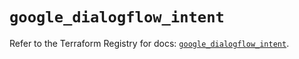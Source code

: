 # `google_dialogflow_intent`

Refer to the Terraform Registry for docs: [`google_dialogflow_intent`](https://registry.terraform.io/providers/hashicorp/google-beta/5.43.1/docs/resources/google_dialogflow_intent).
